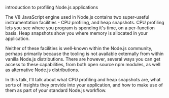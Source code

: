 introduction to profiling Node.js applications

The V8 JavaScript engine used in Node.js contains two super-useful instrumentation facilities - CPU profiling, and heap snapshots.  CPU profiling lets you see where you program is spending it's time, on a per-function basis.  Heap snapshots show you where memory is allocated in your application.

Neither of these facilities is well-known within the Node.js community, perhaps primarily because the tooling is not available externally from within vanilla Node.js distributions.  There are however, several ways you can get access to these capabilities, from both open source npm modules, as well as alternative Node.js distributions.

In this talk, I'll talk about what CPU profiling and heap snapshots are, what sorts of insights they provide into your application, and how to make use of them as part of your standard Node.js workflow.
